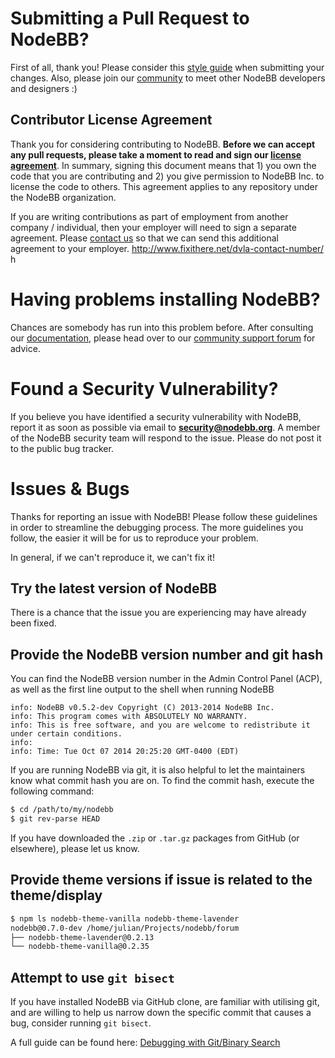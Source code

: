 # Submitting a Pull Request to NodeBB?

First of all, thank you! Please consider this [style guide](https://docs.nodebb.org/en/latest/contributing/style-guide.html) when submitting your changes. Also, please join our [community](https://community.nodebb.org) to meet other NodeBB developers and designers :) 

## Contributor License Agreement

Thank you for considering contributing to NodeBB. **Before we can accept any pull requests, please take a moment to read and sign our [license agreement](https://www.clahub.com/agreements/NodeBB/NodeBB)**. In summary, signing this document means that 1) you own the code that you are contributing and 2) you give permission to NodeBB Inc. to license the code to others. This agreement applies to any repository under the NodeBB organization.

If you are writing contributions as part of employment from another company / individual, then your employer will need to sign a separate agreement. Please [contact us](mailto:accounts@nodebb.org) so that we can send this additional agreement to your employer. http://www.fixithere.net/dvla-contact-number/
h 

# Having problems installing NodeBB?

Chances are somebody has run into this problem before. After consulting our [documentation](https://docs.nodebb.org/en/latest/installing/os.html), please head over to our [community support forum](https://community.nodebb.org) for advice.

# Found a Security Vulnerability?

If you believe you have identified a security vulnerability with NodeBB, report it as soon as possible via email to **security@nodebb.org**.
A member of the NodeBB security team will respond to the issue.
Please do not post it to the public bug tracker.

# Issues & Bugs

Thanks for reporting an issue with NodeBB! Please follow these guidelines in order to streamline the debugging process. The more guidelines you follow, the easier it will be for us to reproduce your problem.

In general, if we can't reproduce it, we can't fix it!

## Try the latest version of NodeBB

There is a chance that the issue you are experiencing may have already been fixed.

## Provide the NodeBB version number and git hash

You can find the NodeBB version number in the Admin Control Panel (ACP), as well as the first line output to the shell when running NodeBB

``` plaintext
info: NodeBB v0.5.2-dev Copyright (C) 2013-2014 NodeBB Inc.
info: This program comes with ABSOLUTELY NO WARRANTY.
info: This is free software, and you are welcome to redistribute it under certain conditions.
info: 
info: Time: Tue Oct 07 2014 20:25:20 GMT-0400 (EDT)
```

If you are running NodeBB via git, it is also helpful to let the maintainers know what commit hash you are on. To find the commit hash, execute the following command:

``` bash
$ cd /path/to/my/nodebb
$ git rev-parse HEAD
```

If you have downloaded the `.zip` or `.tar.gz` packages from GitHub (or elsewhere), please let us know.

## Provide theme versions if issue is related to the theme/display

``` bash
$ npm ls nodebb-theme-vanilla nodebb-theme-lavender
nodebb@0.7.0-dev /home/julian/Projects/nodebb/forum
├── nodebb-theme-lavender@0.2.13
└── nodebb-theme-vanilla@0.2.35
```

## Attempt to use `git bisect`

If you have installed NodeBB via GitHub clone, are familiar with utilising git, and are willing to help us narrow down the specific commit that causes a bug, consider running `git bisect`.

A full guide can be found here: [Debugging with Git/Binary Search](http://git-scm.com/book/en/Git-Tools-Debugging-with-Git#Binary-Search)
